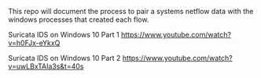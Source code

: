 This repo will document the process to pair a systems netflow data with the windows processes that created each flow.

Suricata IDS on Windows 10 Part 1
https://www.youtube.com/watch?v=h0FJx-eYkxQ

Suricata IDS on Windows 10 Part 2
https://www.youtube.com/watch?v=uwLBxTAIa3s&t=40s
